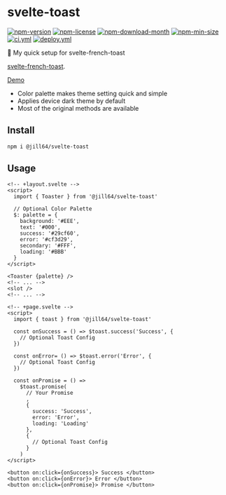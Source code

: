 <!----- BEGIN GHOST DOCS HEADER ----->

# svelte-toast

[![npm-version](https://img.shields.io/npm/v/@jill64/svelte-toast)](https://npmjs.com/package/@jill64/svelte-toast) [![npm-license](https://img.shields.io/npm/l/@jill64/svelte-toast)](https://npmjs.com/package/@jill64/svelte-toast) [![npm-download-month](https://img.shields.io/npm/dm/@jill64/svelte-toast)](https://npmjs.com/package/@jill64/svelte-toast) [![npm-min-size](https://img.shields.io/bundlephobia/min/@jill64/svelte-toast)](https://npmjs.com/package/@jill64/svelte-toast) [![ci.yml](https://github.com/jill64/svelte-toast/actions/workflows/ci.yml/badge.svg)](https://github.com/jill64/svelte-toast/actions/workflows/ci.yml) [![deploy.yml](https://github.com/jill64/svelte-toast/actions/workflows/deploy.yml/badge.svg)](https://github.com/jill64/svelte-toast/actions/workflows/deploy.yml)

🍞 My quick setup for svelte-french-toast

<!----- END GHOST DOCS HEADER ----->

[svelte-french-toast](https://github.com/kbrgl/svelte-french-toast).

[Demo](https://jill64.github.io/svelte-toast)

- Color palette makes theme setting quick and simple
- Applies device dark theme by default
- Most of the original methods are available

## Install

```sh
npm i @jill64/svelte-toast
```

## Usage

```svelte:+layout.svelte
<!-- +layout.svelte -->
<script>
  import { Toaster } from '@jill64/svelte-toast'

  // Optional Color Palette
  $: palette = {
    background: '#EEE',
    text: '#000',
    success: '#29cf60',
    error: '#cf3d29',
    secondary: '#FFF',
    loading: '#BBB'
  }
</script>

<Toaster {palette} />
<!-- ... -->
<slot />
<!-- ... -->
```

```svelte:+page.svelte
<!-- +page.svelte -->
<script>
  import { toast } from '@jill64/svelte-toast'

  const onSuccess = () => $toast.success('Success', {
    // Optional Toast Config
  })

  const onError= () => $toast.error('Error', {
    // Optional Toast Config
  })

  const onPromise = () =>
    $toast.promise(
      // Your Promise
      ,
      {
        success: 'Success',
        error: 'Error',
        loading: 'Loading'
      },
      {
        // Optional Toast Config
      }
    )
</script>

<button on:click={onSuccess}> Success </button>
<button on:click={onError}> Error </button>
<button on:click={onPromise}> Promise </button>
```
